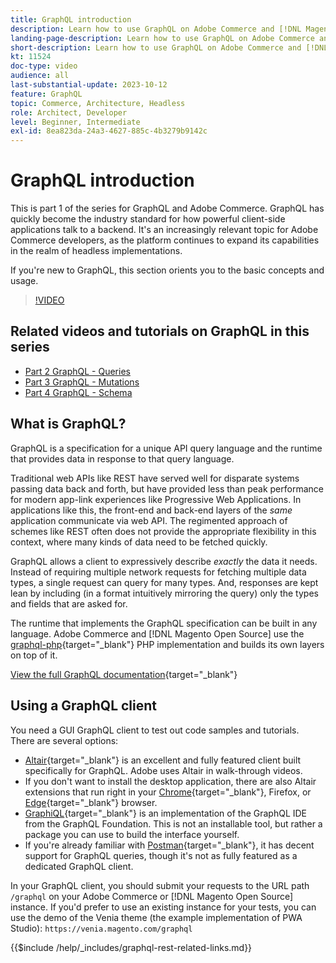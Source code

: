 ```yaml
---
title: GraphQL introduction
description: Learn how to use GraphQL on Adobe Commerce and [!DNL Magento Open Source]. Use GraphQL GET and POST calls for Adobe Commerce and [!DNL Magento Open Source].
landing-page-description: Learn how to use GraphQL on Adobe Commerce and [!DNL Magento Open Source]. Use GraphQL GET and POST calls for Adobe Commerce and [!DNL Magento Open Source].
short-description: Learn how to use GraphQL on Adobe Commerce and [!DNL Magento Open Source]. Use GraphQL GET and POST calls for Adobe Commerce and [!DNL Magento Open Source].
kt: 11524
doc-type: video
audience: all
last-substantial-update: 2023-10-12
feature: GraphQL
topic: Commerce, Architecture, Headless
role: Architect, Developer
level: Beginner, Intermediate
exl-id: 8ea823da-24a3-4627-885c-4b3279b9142c
---
```

# GraphQL introduction

This is part 1 of the series for GraphQL and Adobe Commerce. GraphQL has quickly become the industry standard for how powerful client-side applications talk to a backend. It's an increasingly relevant topic for Adobe Commerce developers, as the platform continues to expand its capabilities in the realm of headless implementations.

If you're new to GraphQL, this section orients you to the basic concepts and usage.

>[!VIDEO](https://video.tv.adobe.com/v/3424117?learn=on)

## Related videos and tutorials on GraphQL in this series

* [Part 2 GraphQL - Queries](../graphql-rest/graphql-queries.md)
* [Part 3 GraphQL - Mutations](../graphql-rest/graphql-mutations.md)
* [Part 4 GraphQL - Schema](../graphql-rest/graphql-schema.md) 

## What is GraphQL?

GraphQL is a specification for a unique API query language and the runtime that provides data in response to that query language.

Traditional web APIs like REST have served well for disparate systems passing data back and forth, but have provided less than peak performance for modern app-link experiences like Progressive Web Applications. In applications like this, the front-end and back-end layers of the _same_ application communicate via web API. The regimented approach of schemes like REST often does not provide the appropriate flexibility in this context, where many kinds of data need to be fetched quickly.

GraphQL allows a client to expressively describe _exactly_ the data it needs. Instead of requiring multiple network requests for fetching multiple data types, a single request can query for many types. And, responses are kept lean by including (in a format intuitively mirroring the query) only the types and fields that are asked for.

The runtime that implements the GraphQL specification can be built in any language. Adobe Commerce and [!DNL Magento Open Source] use the
[graphql-php](https://webonyx.github.io/graphql-php/){target="_blank"} PHP implementation and builds its own layers on top of it.

[View the full GraphQL documentation](https://graphql.org/learn){target="_blank"}

## Using a GraphQL client

You need a GUI GraphQL client to test out code samples and tutorials. There are several options:

*   [Altair](https://altairgraphql.dev/){target="_blank"} is an excellent and fully featured client built specifically for GraphQL. Adobe uses Altair in walk-through videos.
*   If you don't want to install the desktop application, there are also Altair extensions that run right in your
  [Chrome](https://chrome.google.com/webstore/detail/altair-graphql-client/flnheeellpciglgpaodhkhmapeljopja){target="_blank"}, Firefox, or [Edge](https://microsoftedge.microsoft.com/addons/detail/altair-graphql-client/kpggioiimijgcalmnfnalgglgooonopa){target="_blank"} browser.
*   [GraphiQL](https://github.com/graphql/graphiql/tree/main/packages/graphiql){target="_blank"} is an implementation of the GraphQL IDE from the GraphQL Foundation. This is not an installable tool, but rather a package you can use to build the interface yourself.
*   If you're already familiar with [Postman](https://www.postman.com/){target="_blank"}, it has decent support for GraphQL queries, though it's not as fully featured as a dedicated GraphQL client.

In your GraphQL client, you should submit your requests to the URL path `/graphql` on your Adobe Commerce or [!DNL Magento Open Source] instance. If you'd prefer to use an existing instance for your tests, you can use the demo of the Venia theme (the example implementation of PWA Studio): `https://venia.magento.com/graphql`

{{$include /help/_includes/graphql-rest-related-links.md}}
